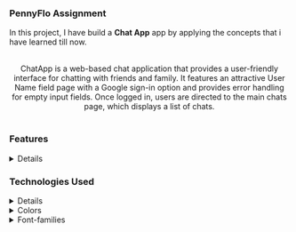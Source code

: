 ### PennyFlo Assignment

In this project, I have build a **Chat App** app by applying the concepts that i have learned till now.

<br/>


<div style="text-align: center;">
    ChatApp is a web-based chat application that provides a user-friendly interface for chatting with friends and family. It features an attractive User Name field page with a Google sign-in option and provides error handling for empty input fields. Once logged in, users are directed to the main chats page, which displays a list of chats.
</div>
<br/>

### Features

<details>

<summery>Click to View</summery>

<br/>

- Attractive User Name Field page with Google Sign-In
- Error handling for empty input fields
- Main page displaying a list of chats
- Google Auth for Sign -In
- React.js Icons
- Component-based architecture

</details>

### Technologies Used

<details>

</br>

- React.js
- Google Auth for Sign-In
- CSS for styling
- Babel

</details>

<details>
<summary>Colors</summary>

<br/>

<div style="background-color: #add8e6; width: 150px; padding: 10px; color: black">Light Blue</div>
<div style="background-color:#1e293b; width: 150px; padding: 10px; color: black">Cayn Blue</div>
<div style="background-color: #0967d2; width: 150px; padding: 10px; color: black">Blue Color</div>
<div style="background-color: #ffffff; width: 150px; padding: 10px; color: black">Hex: #ffffff</div>
<div style="background-color: #ff0b37; width: 150px; padding: 10px; color: black">Dark Pink</div>
<div style="background-color: rgb(128, 128, 128); width: 150px; padding: 10px; color: black">Grey</div>
<div style="background-color: rgb(211,211,211); width: 150px; padding: 10px; color: black">Light Grey</div>
<div style="background-color: rgb(245, 222, 179); width: 150px; padding: 10px; color: black">Hex: #ffffff</div>

<br/>
</details>

<details>
<summary>Font-families</summary>

- Roboto

</details>
